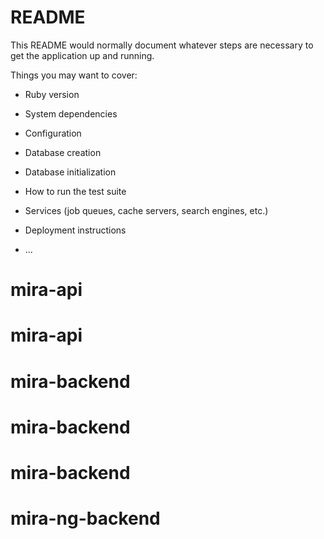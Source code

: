 # README

This README would normally document whatever steps are necessary to get the
application up and running.

Things you may want to cover:

* Ruby version

* System dependencies

* Configuration

* Database creation

* Database initialization

* How to run the test suite

* Services (job queues, cache servers, search engines, etc.)

* Deployment instructions

* ...
# mira-api
# mira-api
# mira-backend
# mira-backend
# mira-backend
# mira-ng-backend
